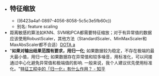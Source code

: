 - ## 特征缩放
	- ((6423a4af-0897-4056-8058-5c5c3e5fb60c))
	- 别名: feature scaling
- 距离敏感的算法如KNN、SVM和PCA都需要特征缩放；对于有异常值的数据应该使用RobustScaler，其他方法（StandardScaler、MinMaxScaler和MaxAbsScaler都不合适）[DOTA a](https://zhuanlan.zhihu.com/p/400239115)
- "**如果对输出结果范围有要求，用归一化**; 如果数据较为稳定，不存在极端的最大最小值，用归一化; 如果数据存在异常值和较多噪音，用标准化，可以间接通过中心化避免异常值和极端值的影响. 一般来说，我个人建议优先使用标准化。"[特征工程中的「归一化」有什么作用？ - 知乎](https://www.zhihu.com/question/20455227)